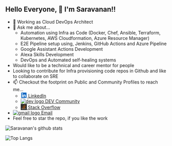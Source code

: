 ## Hello Everyone, 👋 I'm Saravanan!!
- 🔭 Working as Cloud DevOps Architect
- 💬 Ask me about...
  - Automation using Infra as Code (Docker, Chef, Ansible, Terraform, Kubernetes, AWS Cloudformation, Azure Resource Manager)
  - E2E Pipeline setup using, Jenkins, GitHub Actions and Azure Pipeline
  - Google Assistant Actions Development
  - Alexa Skills Development
  - DevOps and Automated self-healing systems
- Would like to be a technical and career mentor for people
- Looking to contribute for Infra provisioning code repos in Github and like to collaborate on SRE
- 📫 Checkout the footprint on Public and Community Profiles to reach me...
  - [<img src="https://github.com/chefgs/repo_images/blob/master/lin.PNG" alt="dev logo" height="20" width="20" style="vertical-align:bottom"/> LinkedIn](https://www.linkedin.com/in/saravanan-gnanaguru-1941a919/)
  - [<img src="https://d2fltix0v2e0sb.cloudfront.net/dev-badge.svg" alt="dev logo" width="19" style="vertical-align:bottom"/> DEV Community](https://dev.to/chefgs)
  - [<img src="https://github.com/chefgs/repo_images/blob/master/sof.PNG" alt="dev logo" height="19" width="19" style="vertical-align:bottom"/> Stack Overflow](https://stackoverflow.com/users/4923204/saravanan-g?tab=profile)
- [<img src="https://upload.wikimedia.org/wikipedia/commons/thumb/7/7e/Gmail_icon_%282020%29.svg/320px-Gmail_icon_%282020%29.svg.png" alt="gmail logo" width="19" style="vertical-align:bottom"/> Email](mailto:g.gsaravanan@gmail.com)
- Feel free to star the repo, if you like the work

![Saravanan's github stats](https://github-readme-stats.vercel.app/api?username=chefgs&show_icons=true&theme=dark)

![Top Langs](https://github-readme-stats.vercel.app/api/top-langs/?username=chefgs&langs_count=10)

<!--
![Top Langs](https://github-readme-stats.vercel.app/api/top-langs/?username=chefgs&layout=compact)
[![Saravanan's DEV Profile](https://d2fltix0v2e0sb.cloudfront.net/dev-badge.svg)](https://dev.to/chefgs)
**chefgs/chefgs** is a ✨ _special_ ✨ repository because its `README.md` (this file) appears on your GitHub profile.

Here are some ideas to get you started:

- 🔭 I’m currently working on ...
- 🌱 I’m currently learning ...
- 👯 I’m looking to collaborate on ...
- 🤔 I’m looking for help with ...
- 💬 Ask me about ...
- 📫 How to reach me: ...
- 😄 Pronouns: ...
- ⚡ Fun fact: ...
- 👯 Contributions collabration
-->
